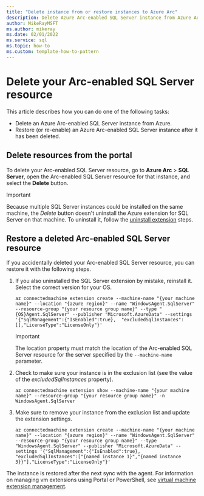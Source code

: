```yaml
---
title: "Delete instance from or restore instances to Azure Arc"
description: Delete Azure Arc-enabled SQL Server instance from Azure Arc, or restore or re-enable an instance for Azure Arc.
author: MikeRayMSFT
ms.author: mikeray
ms.date: 02/01/2022
ms.service: sql
ms.topic: how-to
ms.custom: template-how-to-pattern
---
```


# Delete your Arc-enabled SQL Server resource

This article describes how you can do one of the following tasks:

* Delete an Azure Arc-enabled SQL Server instance from Azure.
* Restore (or re-enable) an Azure Arc-enabled SQL Server instance after it has been deleted.

## Delete resources from the portal

To delete your Arc-enabled SQL Server resource, go to **Azure Arc** > **SQL Server**, open the Arc-enabled SQL Server resource for that instance, and select the **Delete** button.

> [!IMPORTANT]  
> Because multiple SQL Server instances could be installed on the same machine, the *Delete* button doesn't uninstall the Azure extension for SQL Server on that machine. To uninstall it, follow the [uninstall extension](/azure/azure-arc/servers/manage-vm-extensions-portal#uninstall-extension) steps.

## Restore a deleted Arc-enabled SQL Server resource

If you accidentally deleted your Arc-enabled SQL Server resource, you can restore it with the following steps.

1. If you also uninstalled the SQL Server extension by mistake, reinstall it. Select the correct version for your OS.

   ```azurecli
   az connectedmachine extension create --machine-name "{your machine name}" --location "{azure region}" --name "WindowsAgent.SqlServer" --resource-group "{your resource group name}" --type "{OS}Agent.SqlServer" --publisher "Microsoft.AzureData" --settings '{"SqlManagement":{"IsEnabled":true},  "excludedSqlInstances":[],"LicenseType":"LicenseOnly"}'
   ```

   > [!IMPORTANT]  
   > The location property must match the location of the Arc-enabled SQL Server resource for the server specified by the `--machine-name` parameter.

1. Check to make sure your instance is in the exclusion list (see the value of the *excludedSqlInstances* property).

   ```azurecli
   az connectedmachine extension show --machine-name "{your machine name}" --resource-group "{your resource group name}" -n WindowsAgent.SqlServer
   ```

1. Make sure to remove your instance from the exclusion list and update the extension settings.

   ```azurecli
   az connectedmachine extension create --machine-name "{your machine name}" --location "{azure region}" --name "WindowsAgent.SqlServer" --resource-group "{your resource group name}" --type "WindowsAgent.SqlServer" --publisher "Microsoft.AzureData" --settings '{"SqlManagement":{"IsEnabled":true},  "excludedSqlInstances":["{named instance 1}","{named instance 3}}"],"LicenseType":"LicenseOnly"}'
   ```

The instance is restored after the next sync with the agent. For information on managing vm extensions using Portal or PowerShell, see [virtual machine extension management](/azure/azure-arc/servers/manage-vm-extensions).
